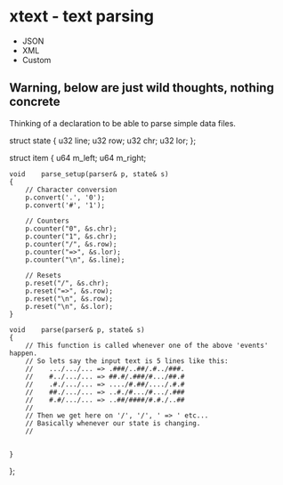 # xtext - text parsing

- JSON
- XML
- Custom


## Warning, below are just wild thoughts, nothing concrete

Thinking of a declaration to be able to parse simple data files.

struct state
{
    u32         line;
    u32         row;
    u32         chr;
    u32         lor;
};

struct item
{
    u64     m_left;
    u64     m_right;

    void    parse_setup(parser& p, state& s)
    {
        // Character conversion
        p.convert('.', '0');
        p.convert('#', '1');
        
        // Counters
        p.counter("0", &s.chr);
        p.counter("1", &s.chr);
        p.counter("/", &s.row);
        p.counter("=>", &s.lor);
        p.counter("\n", &s.line);

        // Resets
        p.reset("/", &s.chr);
        p.reset("=>", &s.row);
        p.reset("\n", &s.row);
        p.reset("\n", &s.lor);
    }

    void    parse(parser& p, state& s)
    {
        // This function is called whenever one of the above 'events' happen.
        // So lets say the input text is 5 lines like this:
        //    .../.../... => .###/..##/.#../###.
        //    #../.../... => ##.#/.###/#.../##.#
        //    .#./.../... => ..../#.##/..../.#.#
        //    ##./.../... => ..#./#.../#.../.###
        //    #.#/.../... => ..##/####/#.#./..##
        //
        // Then we get here on '/', '/', ' => ' etc...
        // Basically whenever our state is changing.
        // 


    }

};